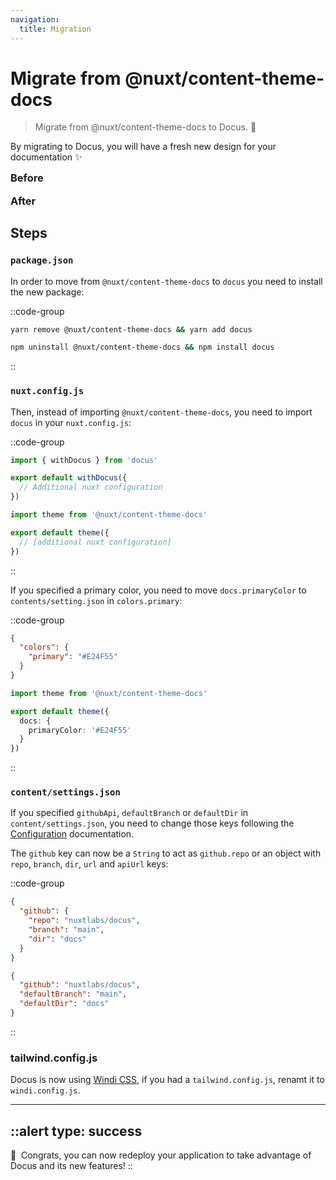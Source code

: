 ```yaml
---
navigation:
  title: Migration
---
```


# Migrate from @nuxt/content-theme-docs

> Migrate from @nuxt/content-theme-docs to Docus. 🔋

By migrating to Docus, you will have a fresh new design for your documentation :sparkles:

<div class="flex flex-wrap">
  <div class="w-full md:pr-2 md:w-1/2">
    <h3 style="margin-top: 0;">Before</h3>
    <a href="https://user-images.githubusercontent.com/904724/105030429-11f5b480-5a54-11eb-9f40-7c18a0d5dafc.png" target="_blank" rel="nofollow noopener">
      <nuxt-img 
        src="https://user-images.githubusercontent.com/904724/105030429-11f5b480-5a54-11eb-9f40-7c18a0d5dafc.png"
        alt="before docus"
        style="margin: 0;"
        width="536"
        height="341"
      />
    </a>
  </div>
  <div class="w-full md:pl-2 md:w-1/2">
    <h3 style="margin-top: 0;">After</h3>
    <a href="https://user-images.githubusercontent.com/904724/105030439-1326e180-5a54-11eb-9f33-ead9a2d2aa15.png" target="_blank" rel="nofollow noopener">
      <nuxt-img
        src="https://user-images.githubusercontent.com/904724/105030439-1326e180-5a54-11eb-9f33-ead9a2d2aa15.png"
        alt="with docus"
        style="margin: 0;"
        width="536"
        height="341"
      />
    </a>
  </div>
</div>

## Steps

### `package.json`

In order to move from `@nuxt/content-theme-docs` to `docus` you need to install the new package:

::code-group

  ```bash [Yarn]
  yarn remove @nuxt/content-theme-docs && yarn add docus
  ```

  ```bash [NPM]
  npm uninstall @nuxt/content-theme-docs && npm install docus
  ```

::

### `nuxt.config.js`

Then, instead of importing `@nuxt/content-theme-docs`, you need to import `docus` in your `nuxt.config.js`:

::code-group

  ```ts [New]
  import { withDocus } from 'docus'

  export default withDocus({
    // Additional nuxt configuration
  })
  ```

  ```ts [Old]
  import theme from '@nuxt/content-theme-docs'

  export default theme({
    // [additional nuxt configuration]
  })
  ```

::

If you specified a primary color, you need to move `docs.primaryColor` to `contents/setting.json` in `colors.primary`:

::code-group

  ```json [New: content/settings.json]
  {
    "colors": {
      "primary": "#E24F55"
    }
  }
  ```

  ```ts [Old: nuxt.config.js]
  import theme from '@nuxt/content-theme-docs'

  export default theme({
    docs: {
      primaryColor: '#E24F55'
    }
  })
  ```

::

### `content/settings.json`

If you specified `githubApi`, `defaultBranch` or `defaultDir` in `content/settings.json`, you need to change those keys following the [Configuration](/get-started/configuration) documentation.

The `github` key can now be a `String` to act as `github.repo` or an object with `repo`, `branch`, `dir`, `url` and `apiUrl` keys:

::code-group

  ```json [New]
  {
    "github": {
      "repo": "nuxtlabs/docus",
      "branch": "main",
      "dir": "docs"
    }
  }
  ```

  ```json [Old]
  {
    "github": "nuxtlabs/docus",
    "defaultBranch": "main",
    "defaultDir": "docs"
  }
  ```

::

### tailwind.config.js

Docus is now using [Windi CSS](https://windicss.org), if you had a `tailwind.config.js`, renamt it to `windi.config.js`.

---

::alert
type: success
---
🎉&nbsp; Congrats, you can now redeploy your application to take advantage of Docus and its new features!
::
